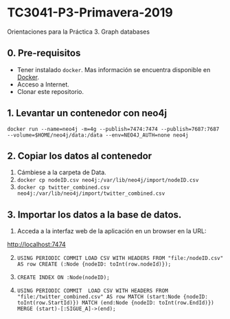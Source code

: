 # TC3041-P3-Primavera-2019
Orientaciones para la Práctica 3. Graph databases

## 0. Pre-requisitos
* Tener instalado `docker`. Mas información se encuentra disponible en [Docker](https://www.docker.com/community-edition).
* Acceso a Internet.
* Clonar este repositorio.

## 1. Levantar un contenedor con neo4j
`docker run --name=neo4j -m=4g --publish=7474:7474 --publish=7687:7687 --volume=$HOME/neo4j/data:/data --env=NEO4J_AUTH=none neo4j`

## 2. Copiar los datos al contenedor
1. Cámbiese a la carpeta de Data.
2. `docker cp nodeID.csv neo4j:/var/lib/neo4j/import/nodeID.csv`
3. `docker cp twitter_combined.csv neo4j:/var/lib/neo4j/import/twitter_combined.csv`

## 3. Importar los datos a la base de datos.
1. Acceda a la interfaz web de la aplicación en un browser en la URL:

[http://localhost:7474](http://localhost:7474)

2. `USING PERIODIC COMMIT
LOAD CSV WITH HEADERS FROM "file:/nodeID.csv" AS row
CREATE (:Node {nodeID: toInt(row.nodeId)});`

3. `CREATE INDEX ON :Node(nodeID);`

4. `USING PERIODIC COMMIT 
LOAD CSV WITH HEADERS FROM "file:/twitter_combined.csv" AS row
MATCH (start:Node {nodeID: toInt(row.StartId)})
MATCH (end:Node {nodeID: toInt(row.EndId)})
MERGE (start)-[:SIGUE_A]->(end);`



